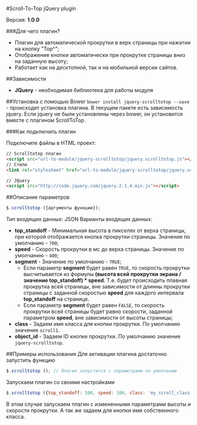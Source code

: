 #Scroll-To-Top jQuery plugin

Версия: **1.0.0**

###Для чего плагин?
* Плагин для автоматической прокрутки в верх страницы при нажатии на кнопку "Top^";
* Отображение кнопки автоматически при прокрутке страницы вниз на заданную высоту;
* Работает как на десктопной, так и на мобильной версии сайтов.

##Зависимости
* **JQuery** - необходимая библиотека для работы модуля

##Установка с помощью Bower
`bower install jquery-scrolltotop --save` - происходит установка плагина. В текущем пакете есть зависимость jquery. Если jquery не были установлены через bower, он установится вместе с плагином ScrollToTop. 


###Как подключить плагин

Подключите файлы в HTML проект:
```html
// Scrolltotop плагин
<script src="url-to-module/jquery-scrolltotop/jquery.scrolltotop.js"></script>
// Стили
<link rel="stylesheet" href="url-to-module/jquery-scrolltotop/jquery.scrolltotop.css">

// JQuery
<script src="http://code.jquery.com/jquery-2.1.4.min.js"></script>

```


##Описание параметров
```js
$.scrolltotop ({аргументы функции}); 
```
Тип входящих данных: JSON
Варианты входящих данных:

* **top_standoff** - Минимальная высота в пикселях от верха страницы, при которой отображается кнопка прокрутки страницы. Значение по умолчанию - `700`;
* **speed** - Скорость прокрутки в мс до верха страницы. Значение по умолчанию - `400`;
* **segment** - Значение по умолчанию - `TRUE`;
	* Если параметр **segment** будет равен `TRUE`, то скорость прокрутки высчитывается из формулы **(высота всей прокрутки экрана / значение top_standoff) * speed**. Т.е. будет происходить плавная прокрутка всей страницы, вне зависимости от длинны прокрутки страницы с заданной скоростью **speed** для каждого интервала **top_standoff** на странице.
	* Если параметр **segment** будет равен `FALSE`, то скорость прокрутки всей страницы будет равно скорости, заданной параметром **speed**, вне зависимости от высоты страницы;
* **class** - Задаем имя класса для кнопки прокрутки. По умолчанию значение `scroll1`.
* **object_id** - Задаем ID кнопке прокрутки. По умолчанию значение `jquery-scrolltotop`.


##Примеры использования
Для активации плагина достаточно запустить функцию
```js
$.scrolltotop (); // Плагин запустится с параметрами по умолчанию
```

Запускаем плагин со своими настройками
```js
$.scrolltotop ({top_standoff: 500, speed: 100, class: 'my_scroll_class'});
```
В этом случае запускаем плагин с измененными параметрами высоты и скорости прокрутки. А так же задаем для кнопки имя собственного класса.